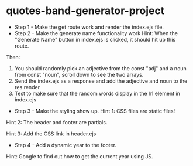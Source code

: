 # quotes-band-generator-project
- Step 1 - Make the get route work and render the index.ejs file.
- Step 2 - Make the generate name functionality work
Hint: When the "Generate Name" button in index.ejs is clicked, it should hit up this route.

Then:
1. You should randomly pick an adjective from the const "adj" and a noun from const "noun", scroll down to see the two arrays.
2. Send the index.ejs as a response and add the adjective and noun to the res.render
3. Test to make sure that the random words display in the h1 element in index.ejs

- Step 3 - Make the styling show up.
Hint 1: CSS files are static files!

Hint 2: The header and footer are partials.

Hint 3: Add the CSS link in header.ejs

- Step 4 - Add a dynamic year to the footer.

Hint: Google to find out how to get the current year using JS.


